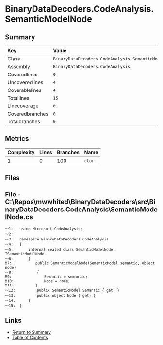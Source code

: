 ﻿# BinaryDataDecoders.CodeAnalysis.SemanticModelNode

## Summary

| Key             | Value                                               |
| :-------------- | :-------------------------------------------------- |
| Class           | `BinaryDataDecoders.CodeAnalysis.SemanticModelNode` |
| Assembly        | `BinaryDataDecoders.CodeAnalysis`                   |
| Coveredlines    | `0`                                                 |
| Uncoveredlines  | `4`                                                 |
| Coverablelines  | `4`                                                 |
| Totallines      | `15`                                                |
| Linecoverage    | `0`                                                 |
| Coveredbranches | `0`                                                 |
| Totalbranches   | `0`                                                 |

## Metrics

| Complexity | Lines | Branches | Name    |
| :--------- | :---- | :------- | :------ |
| 1          | 0     | 100      | `ctor`  |

## Files

## File - C:\Repos\mwwhited\BinaryDataDecoders\src\BinaryDataDecoders.CodeAnalysis\SemanticModelNode.cs

```CSharp
〰1:   using Microsoft.CodeAnalysis;
〰2:   
〰3:   namespace BinaryDataDecoders.CodeAnalysis
〰4:   {
〰5:       internal sealed class SemanticModelNode : ISemanticModelNode
〰6:       {
‼7:           public SemanticModelNode(SemanticModel semantic, object node)
〰8:           {
‼9:               Semantic = semantic;
‼10:              Node = node;
‼11:          }
〰12:          public SemanticModel Semantic { get; }
〰13:          public object Node { get; }
〰14:      }
〰15:  }
```

## Links

* [Return to Summary](Summary.md)
* [Table of Contents](../TOC.md)

